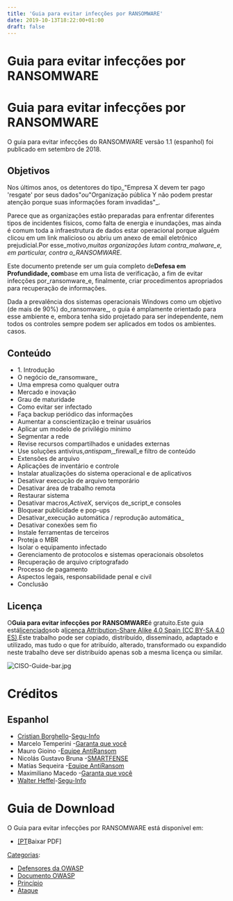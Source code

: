 ```yaml
---
title: 'Guia para evitar infecções por RANSOMWARE'
date: 2019-10-13T18:22:00+01:00
draft: false
---
```


  

  

Guia para evitar infecções por RANSOMWARE
=========================================

  

Guia para evitar infecções por RANSOMWARE
=========================================

O guia para evitar infecções do RANSOMWARE versão 1.1 (espanhol) foi publicado em setembro de 2018.

Objetivos
---------

Nos últimos anos, os detentores do tipo_"Empresa X devem ter pago 'resgate' por seus dados"_ou_"Organização pública Y não podem prestar atenção porque suas informações foram invadidas"_.

Parece que as organizações estão preparadas para enfrentar diferentes tipos de incidentes físicos, como falta de energia e inundações, mas ainda é comum toda a infraestrutura de dados estar operacional porque alguém clicou em um link malicioso ou abriu um anexo de email eletrônico prejudicial.Por esse_motivo,_muitas organizações lutam contra_malware_e, em particular, contra o_RANSOMWARE_.

Este documento pretende ser um guia completo de**Defesa em Profundidade, com**base em uma lista de verificação, a fim de evitar infecções por_ransomware_e, finalmente, criar procedimentos apropriados para recuperação de informações.

Dada a prevalência dos sistemas operacionais Windows como um objetivo (de mais de 90%) do_ransomware_, o guia é amplamente orientado para esse ambiente e, embora tenha sido projetado para ser independente, nem todos os controles sempre podem ser aplicados em todos os ambientes. casos.

Conteúdo
--------

*   1\. Introdução
*   O negócio de_ransomware_
*   Uma empresa como qualquer outra
*   Mercado e inovação
*   Grau de maturidade
*   Como evitar ser infectado
*   Faça backup periódico das informações
*   Aumentar a conscientização e treinar usuários
*   Aplicar um modelo de privilégio mínimo
*   Segmentar a rede
*   Revise recursos compartilhados e unidades externas
*   Use soluções antivírus,_antispam_,_firewall_e filtro de conteúdo
*   Extensões de arquivo
*   Aplicações de inventário e controle
*   Instalar atualizações do sistema operacional e de aplicativos
*   Desativar execução de arquivo temporário
*   Desativar área de trabalho remota
*   Restaurar sistema
*   Desativar macros,_ActiveX_, serviços de_script_e consoles
*   Bloquear publicidade e pop-ups
*   Desativar_execução automática / reprodução automática_
*   Desativar conexões sem fio
*   Instale ferramentas de terceiros
*   Proteja o MBR
*   Isolar o equipamento infectado
*   Gerenciamento de protocolos e sistemas operacionais obsoletos
*   Recuperação de arquivo criptografado
*   Processo de pagamento
*   Aspectos legais, responsabilidade penal e civil
*   Conclusão

Licença
-------

O**Guia para evitar infecções por RANSOMWARE**é gratuito.Este guia está[licenciado](https://creativecommons.org/licenses/by-sa/4.0/deed.es_ES)sob a[licença Attribution-Share Alike 4.0 Spain (CC BY-SA 4.0 ES)](https://creativecommons.org/licenses/by-sa/4.0/deed.es_ES).Este trabalho pode ser copiado, distribuído, disseminado, adaptado e utilizado, mas tudo o que for atribuído, alterado, transformado ou expandido neste trabalho deve ser distribuído apenas sob a mesma licença ou similar.

![CISO-Guide-bar.jpg](https://www.owasp.org/images/e/e0/CISO-Guide-bar.jpg)

Créditos
========

Espanhol
--------

*   [Cristian Borghello](https://www.owasp.org/index.php/User:Cristian_Borghello "Usuário: Cristian Borghello")\-[Segu-Info](https://www.segu-info.com.ar/)
*   Marcelo Temperini -[Garanta que você](https://www.asegurarte.com.ar/)
*   Mauro Gioino -[Equipe AntiRansom](https://equipoantiransom.com/)
*   Nicolás Gustavo Bruna -[SMARTFENSE](https://www.smartfense.com/)
*   Matías Sequeira -[Equipe AntiRansom](https://equipoantiransom.com/)
*   Maximiliano Macedo -[Garanta que você](https://www.asegurarte.com.ar/)
*   [Walter Heffel](https://www.owasp.org/index.php/User:Walter_Heffel "Usuário: Walter Heffel")\-[Segu-Info](https://www.segu-info.com.ar/)

Guia de Download
================

O Guia para evitar infecções por RANSOMWARE está disponível em:

*   [\[PT](https://www.owasp.org/images/b/b0/Owasp-guia-evitar-ransomware_es.pdf)Baixar PDF\]

[Categorias](https://www.owasp.org/index.php/Special:Categories "Especial: Categorias"):

*   [Defensores da OWASP](https://www.owasp.org/index.php/Category:OWASP_Defenders "Categoria: Defensores da OWASP")
*   [Documento OWASP](https://www.owasp.org/index.php/Category:OWASP_Document "Categoria: Documento OWASP")
*   [Princípio](https://www.owasp.org/index.php/Category:Principle "Categoria: Princípio")
*   [Ataque](https://www.owasp.org/index.php/Category:Attack "Categoria: Ataque")